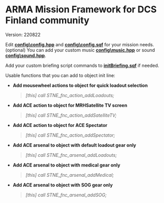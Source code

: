 # ARMA Mission Framework for DCS Finland community

Version: 220822

Edit [**config\config.hpp**](config/config.hpp) and [**config\config.sqf**](config/config.sqf) for your mission needs.
(optional) You can add your custom music [**config\music.hpp**](config/music.hpp) or sound [**config\sound.hpp**](config/sound.hpp).

Add your custom briefing script commands to [**initBriefing.sqf**](initBriefing.sqf) if needed.

Usable functions that you can add to object init line:
- **Add mousewheel actions to object for quick loadout selection**
  >*[this] call STNE_fnc_action_addLoadouts;*
- **Add ACE action to object for MRHSatellite TV screen**
  >*[this] call STNE_fnc_action_addSatelliteTV;*
- **Add ACE action to object for ACE Spectator**
  >*[this] call STNE_fnc_action_addSpectator;*
- **Add ACE arsenal to object with default loadout gear only**
  >*[this] call STNE_fnc_arsenal_addLoadouts;*
- **Add ACE arsenal to object with medical gear only**
  >*[this] call STNE_fnc_arsenal_addMedical;*
- **Add ACE arsenal to object with SOG gear only**
  >*[this] call STNE_fnc_arsenal_addSOG;*

